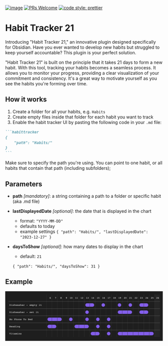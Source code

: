 [![image](https://img.shields.io/github/release/zoreet/habit-tracker.svg)](https://github.com/zoreet/habit-tracker/releases)
[![PRs Welcome](https://img.shields.io/badge/PRs-welcome-brightgreen.svg?style=flat-square)](https://makeapullrequest.com)
[![code style: prettier](https://img.shields.io/badge/code_style-prettier-ff69b4.svg?style=flat-square)](https://github.com/prettier/prettier)

# Habit Tracker 21

Introducing "Habit Tracker 21," an innovative plugin designed specifically for Obsidian. Have you ever wanted to develop new habits but struggled to keep yourself accountable? This plugin is your perfect solution.

"Habit Tracker 21" is built on the principle that it takes 21 days to form a new habit. With this tool, tracking your habits becomes a seamless process. It allows you to monitor your progress, providing a clear visualization of your commitment and consistency. It's a great way to motivate yourself as you see the habits you're forming over time.

## How it works

1. Create a folder for all your habits, e.g. `Habits`
2. Create empty files inside that folder for each habit you want to track
3. Enable the habit tracker UI by pasting the following code in your `.md` file:

````markdown
```habittracker
{
	"path": "Habits/"
}
```
````

Make sure to specify the path you're using. You can point to one habit, or all habits that contain that path (including subfolders);

## Parameters

- **path** _[mandatory]_: a string containing a path to a folder or specific habit (aka .md file)

- **lastDisplayedDate** _[optional]_: the date that is displayed in the chart

  - format: `"YYYY-MM-DD"`
  - defaults to today
  - example settings
    `{
	"path": "Habits/",
	"lastDisplayedDate": "2023-12-27"
}`

- **daysToShow** _[optional]_: how many dates to display in the chart

  - default: `21`

  `{
	"path": "Habits/",
	"daysToShow": 31
}`

## Example

![Example](docs/assets/ui-demo.png)
